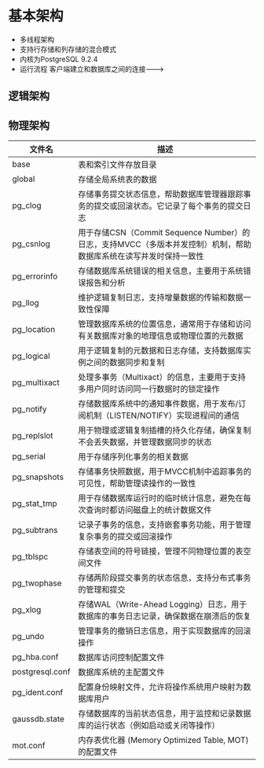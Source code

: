 # 基本架构
- 多线程架构
- 支持行存储和列存储的混合模式
- 内核为PostgreSQL 9.2.4
- 运行流程
  客户端建立和数据库之间的连接--->
  
## 逻辑架构

## 物理架构
| 文件名          | 描述                                                         |
| --------------- | ------------------------------------------------------------ |
| base            | 表和索引文件存放目录                                         |
| global          | 存储全局系统表的数据                                         |
| pg_clog         | 存储事务提交状态信息，帮助数据库管理器跟踪事务的提交或回滚状态。它记录了每个事务的提交日志 |
| pg_csnlog       | 用于存储CSN（Commit Sequence Number）的日志，支持MVCC（多版本并发控制）机制，帮助数据库系统在读写并发时保持一致性 |
| pg_errorinfo    | 存储数据库系统错误的相关信息，主要用于系统错误报告和分析     |
| pg_llog         | 维护逻辑复制日志，支持增量数据的传输和数据一致性保障         |
| pg_location     | 管理数据库系统的位置信息，通常用于存储和访问有关数据库对象的地理信息或物理位置的元数据 |
| pg_logical      | 用于逻辑复制的元数据和日志存储，支持数据库实例之间的数据同步和复制 |
| pg_multixact    | 处理多事务（Multixact）的信息，主要用于支持多用户同时访问同一行数据时的锁定操作 |
| pg_notify       | 存储数据库系统中的通知事件数据，用于发布/订阅机制（LISTEN/NOTIFY）实现进程间的通信 |
| pg_replslot     | 用于物理或逻辑复制插槽的持久化存储，确保复制不会丢失数据，并管理数据同步的状态 |
| pg_serial       | 用于存储序列化事务的相关数据                                 |
| pg_snapshots    | 存储事务快照数据，用于MVCC机制中追踪事务的可见性，帮助管理读操作的一致性 |
| pg_stat_tmp     | 用于存储数据库运行时的临时统计信息，避免在每次查询时都访问磁盘上的统计数据文件 |
| pg_subtrans     | 记录子事务的信息，支持嵌套事务功能，用于管理复杂事务的提交或回滚操作 |
| pg_tblspc       | 存储表空间的符号链接，管理不同物理位置的表空间文件           |
| pg_twophase     | 存储两阶段提交事务的状态信息，支持分布式事务的管理和提交     |
| pg_xlog         | 存储WAL（Write-Ahead Logging）日志，用于数据库的事务日志记录，确保数据在崩溃后的恢复 |
| pg_undo         | 管理事务的撤销日志信息，用于实现数据库的回滚操作             |
| pg_hba.conf     | 数据库访问控制配置文件                                       |
| postgresql.conf | 数据库系统的主配置文件                                       |
| pg_ident.conf   | 配置身份映射文件，允许将操作系统用户映射为数据库用户         |
| gaussdb.state   | 存储数据库的当前状态信息，用于监控和记录数据库的运行状态（例如启动或关闭等操作） |
| mot.conf        | 内存表优化器 (Memory Optimized Table, MOT) 的配置文件     |
